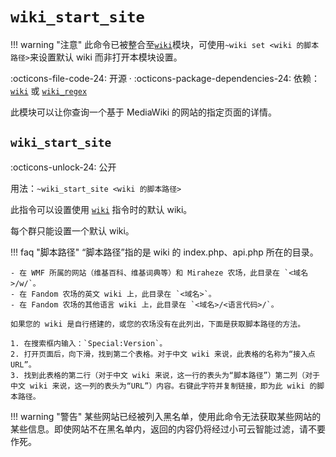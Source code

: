 # `wiki_start_site`

!!! warning "注意"
    此命令已被整合至[`wiki`](/modules/wiki/wiki/)模块，可使用`~wiki set <wiki 的脚本路径>`来设置默认 wiki 而非打开本模块设置。

:octicons-file-code-24: 开源 ·
:octicons-package-dependencies-24: 依赖：[`wiki`](/modules/wiki/wiki/) 或 [`wiki_regex`](/modules/wiki/wiki_regex/)

此模块可以让你查询一个基于 MediaWiki 的网站的指定页面的详情。

## `wiki_start_site`
:octicons-unlock-24: 公开

用法：`~wiki_start_site <wiki 的脚本路径>`

此指令可以设置使用 [`wiki`](/modules/wiki/wiki/) 指令时的默认 wiki。

每个群只能设置一个默认 wiki。

!!! faq "脚本路径"
    “脚本路径”指的是 wiki 的 index.php、api.php 所在的目录。

    - 在 WMF 所属的网站（维基百科、维基词典等）和 Miraheze 农场，此目录在 `<域名>/w/`。
    - 在 Fandom 农场的英文 wiki 上，此目录在 `<域名>`。
    - 在 Fandom 农场的其他语言 wiki 上，此目录在 `<域名>/<语言代码>/`。

    如果您的 wiki 是自行搭建的，或您的农场没有在此列出，下面是获取脚本路径的方法。
    
    1. 在搜索框内输入：`Special:Version`。
    2. 打开页面后，向下滑，找到第二个表格。对于中文 wiki 来说，此表格的名称为“接入点URL”。
    3. 找到此表格的第二行（对于中文 wiki 来说，这一行的表头为“脚本路径”）第二列（对于中文 wiki 来说，这一列的表头为“URL”）内容。右键此字符并复制链接，即为此 wiki 的脚本路径。

!!! warning "警告"
    某些网站已经被列入黑名单，使用此命令无法获取某些网站的某些信息。即使网站不在黑名单内，返回的内容仍将经过小可云智能过滤，请不要作死。
